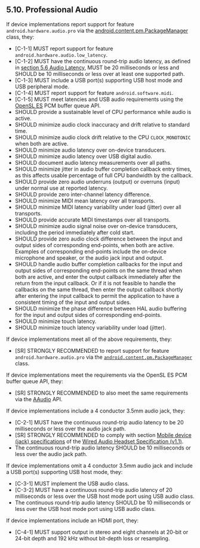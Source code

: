 ## 5.10\. Professional Audio

If device implementations report support for feature
`android.hardware.audio.pro` via the
[android.content.pm.PackageManager](
http://developer.android.com/reference/android/content/pm/PackageManager.html)
class, they:

*    [C-1-1] MUST report support for feature
`android.hardware.audio.low_latency`.
*    [C-1-2] MUST have the continuous round-trip audio latency, as defined in
[section 5.6 Audio Latency](#5_6_audio_latency), MUST be 20 milliseconds or less and SHOULD be
10 milliseconds or less over at least one supported path.
*    [C-1-3] MUST include a USB port(s) supporting USB host mode and USB
peripheral mode.
*    [C-1-4] MUST report support for feature `android.software.midi`.
*    [C-1-5] MUST meet latencies and USB audio requirements using the
[OpenSL ES](https://developer.android.com/ndk/guides/audio/opensl-for-android.html)
PCM buffer queue API.
*    SHOULD provide a sustainable level of CPU performance while audio is active.
*    SHOULD minimize audio clock inaccuracy and drift relative to standard time.
*    SHOULD minimize audio clock drift relative to the CPU `CLOCK_MONOTONIC` when both
are active.
*    SHOULD minimize audio latency over on-device transducers.
*    SHOULD minimize audio latency over USB digital audio.
*    SHOULD document audio latency measurements over all paths.
*    SHOULD minimize jitter in audio buffer completion callback entry times, as this
affects usable percentage of full CPU bandwidth by the callback.
*    SHOULD provide zero audio underruns (output) or overruns (input) under normal use
at reported latency.
*    SHOULD provide zero inter-channel latency difference.
*    SHOULD minimize MIDI mean latency over all transports.
*    SHOULD minimize MIDI latency variability under load (jitter) over all transports.
*    SHOULD provide accurate MIDI timestamps over all transports.
*    SHOULD minimize audio signal noise over on-device transducers, including the
period immediately after cold start.
*    SHOULD provide zero audio clock difference between the input and output sides of
corresponding end-points, when both are active. Examples of corresponding
end-points include the on-device microphone and speaker, or the audio jack input
and output.
*    SHOULD handle audio buffer completion callbacks for the input and output sides
of corresponding end-points on the same thread when both are active, and enter
the output callback immediately after the return from the input callback.  Or
if it is not feasible to handle the callbacks on the same thread, then enter the
output callback shortly after entering the input callback to permit the
application to have a consistent timing of the input and output sides.
*    SHOULD minimize the phase difference between HAL audio buffering for the input
and output sides of corresponding end-points.
*    SHOULD minimize touch latency.
*    SHOULD minimize touch latency variability under load (jitter).

If device implementations meet all of the above requirements, they:

*   [SR] STRONGLY RECOMMENDED to report support for feature
`android.hardware.audio.pro` via the [`android.content.pm.PackageManager`](
http://developer.android.com/reference/android/content/pm/PackageManager.html)
class.

If device implementations meet the requirements via the OpenSL ES PCM buffer
queue API, they:

*    [SR] STRONGLY RECOMMENDED to also meet the same requirements via the
[AAudio](https://developer.android.com/ndk/guides/audio/aaudio/aaudio.html) API.

If device implementations include a 4 conductor 3.5mm audio jack, they:

*   [C-2-1] MUST have the continuous round-trip audio latency to be 20
milliseconds or less over the audio jack path.
*   [SR] STRONGLY RECOMMENDED to comply with
section [Mobile device (jack) specifications](
https://source.android.com/devices/accessories/headset/jack-headset-spec)
of the [Wired Audio Headset Specification (v1.1)](
https://source.android.com/devices/accessories/headset/plug-headset-spec).
*   The continuous round-trip audio latency SHOULD be 10 milliseconds
or less over the audio jack path.

If device implementations omit a 4 conductor 3.5mm audio jack and
include a USB port(s) supporting USB host mode, they:

*   [C-3-1] MUST implement the USB audio class.
*   [C-3-2] MUST have a continuous round-trip audio latency of 20
milliseconds or less over the USB host mode port using USB audio class.
*   The continuous round-trip audio latency SHOULD be 10 milliseconds
or less over the USB host mode port using USB audio class.

If device implementations include an HDMI port, they:

*   [C-4-1] MUST support output in stereo and eight channels at 20-bit or
24-bit depth and 192 kHz without bit-depth loss or resampling.
